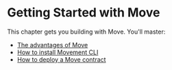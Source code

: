 # Getting Started with Move

This chapter gets you building with Move. You'll master:

- [The advantages of Move](ch02-01-advantages-of-move.md)
- [How to install Movement CLI](ch02-02-install-movement-cli.md)
- [How to deploy a Move contract](ch02-03-hello-move.md)
